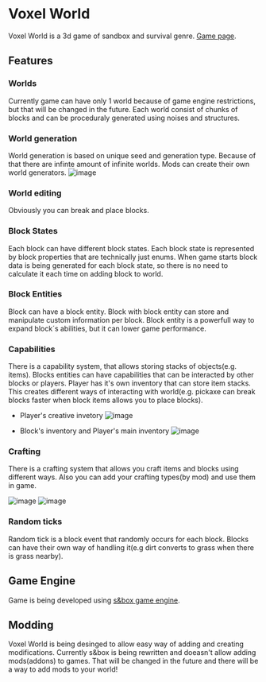 # Voxel World
Voxel World is a 3d game of sandbox and survival genre.
[Game page](https://asset.party/sandcube/voxelworld).

## Features

### Worlds
Currently game can have only 1 world because of game engine restrictions, but that will be changed in the future.
Each world consist of chunks of blocks and can be proceduraly generated using noises and structures.

### World generation
World generation is based on unique seed and generation type. Because of that there are infinte amount of infinite worlds.
Mods can create their own world generators.
![image](https://github.com/GavrilovNI/VoxelWorld/assets/9992453/a2254db1-a42f-4f5d-8539-c8f93c3b8e1a)
    
### World editing
Obviously you can break and place blocks.
   
### Block States
Each block can have different block states. Each block state is represented by block properties that are technically just enums.
When game starts block data is being generated for each block state, so there is no need to calculate it each time on adding block to world.
   
### Block Entities
Block can have a block entity. Block with block entity can store and manipulate custom information per block.
Block entity is a powerfull way to expand block´s abilities, but it can lower game performance.

### Capabilities
There is a capability system, that allows storing stacks of objects(e.g. items).
Blocks entities can have capabilities that can be interacted by other blocks or players.
Player has it's own inventory that can store item stacks. This creates different ways of interacting with world(e.g. pickaxe can break blocks faster when block items allows you to place blocks).

- Player's creative invetory
![image](https://github.com/GavrilovNI/VoxelWorld/assets/9992453/8877f6ec-fda9-47e8-bbc8-947bbf386cab)

- Block's inventory and Player's main inventory
![image](https://github.com/GavrilovNI/VoxelWorld/assets/9992453/39a74064-b9b3-4a16-8f2d-c62e050e7f97)

 
### Crafting
There is a crafting system that allows you craft items and blocks using different ways.
Also you can add your crafting types(by mod) and use them in game.

![image](https://github.com/GavrilovNI/VoxelWorld/assets/9992453/e4b228da-3721-4a78-bde9-dc5db83ef3ab)
![image](https://github.com/GavrilovNI/VoxelWorld/assets/9992453/ee3cb7f4-0b18-4cd8-8c46-f20284a85925)

### Random ticks
Random tick is a block event that randomly occurs for each block.
Blocks can have their own way of handling it(e.g dirt converts to grass when there is grass nearby).

## Game Engine
Game is being developed using [s&box game engine](https://sbox.game/about).

## Modding
Voxel World is being desinged to allow easy way of adding and creating modifications.
Currently s&box is being rewritten and doeasn't allow adding mods(addons) to games. That will be changed in the future and there will be a way to add mods to your world!
